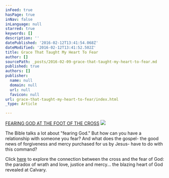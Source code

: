 ```yaml
---
inFeed: true
hasPage: true
inNav: false
inLanguage: null
starred: true
keywords: []
description: ''
datePublished: '2016-02-12T13:41:54.068Z'
dateModified: '2016-02-12T13:41:52.502Z'
title: Grace That Taught My Heart To Fear
author: []
sourcePath: _posts/2016-02-09-grace-that-taught-my-heart-to-fear.md
published: true
authors: []
publisher:
  name: null
  domain: null
  url: null
  favicon: null
url: grace-that-taught-my-heart-to-fear/index.html
_type: Article

---
```

[FEARING GOD AT THE FOOT OF THE CROSS][0]
![](https://the-grid-user-content.s3-us-west-2.amazonaws.com/e3d53d9d-d671-4a14-9ebf-2038524cb1a5.png)

The Bible talks a lot about "fearing God." But how can you have a relationship with someone you fear? And what does the gospel- the good news of forgiveness and mercy purchased for us by Jesus- have to do with this command?

Click [here][0] to explore the connection between the cross and the fear of God: the paradox of wrath and love, justice and mercy... the blazing heart of God revealed at Calvary.

[0]: http://thegrid.ai/grace-that-taught-my-heart-to-fear/